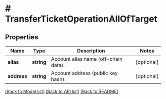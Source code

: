 # # TransferTicketOperationAllOfTarget

## Properties

Name | Type | Description | Notes
------------ | ------------- | ------------- | -------------
**alias** | **string** | Account alias name (off-chain data). | [optional]
**address** | **string** | Account address (public key hash). | [optional]

[[Back to Model list]](../../README.md#models) [[Back to API list]](../../README.md#endpoints) [[Back to README]](../../README.md)
